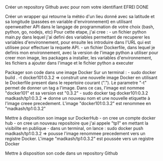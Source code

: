 Créer un repository Github avec pour nom votre identifiant EFREI
DONE

Créer un wrapper qui retourne la météo d'un lieu donné avec sa latitude et sa longitude (passées en variable d'environnement) en utilisant openweather API dans le langage de programmation de votre choix (bash, python, go, nodejs, etc)
Pour cette etape, j'ai cree : 
	- un fichier python main.py dans lequel j'ai defini des variables permettant de recuperer les variables d'environnement, pour ensuite les introduire dans l'URL qui est utilisee pour effectuer la requete API.
	- un fichier Dockerfile, dans lequel je definis mon environnement, avec la version de l'image python a utiliser pour creer mon image, les packages a installer, les variables d'environnement, les fichiers a ajouter dans l'image et le fichier python a executer


Packager son code dans une image Docker
Sur un terminal :
	- sudo docker build . -t docker101:0.3.2 => construit une nouvelle image Docker en utilisant le Dockerfile present dans le repertoire courant ("."). Le parametre "-t" permet de donner un tag a l'image. Dans ce cas, l'image est nommee "docker101" et sa version est "0.3.2"
	- sudo docker tag docker101:0.3.2 madkash/tp1:0.3.2 => donne un nouveau nom et une nouvelle etiquette à l'image creee precedement. L'image "docker101:0.3.2" est renommee en "madkash/tp1:0.3.2"

Mettre à disposition son image sur DockerHub
	- on cree un compte docker hub
	- on cree un nouveau repositoire que j'ai appele "tp1" en mettant la visibilite en publique
	- dans un terminal, on lance : sudo docker push madkash/tp1:0.3.2 => pousse l'image renommee precedement vers un registre Docker. L'image "madkash/tp1:0.3.2" est poussée vers un registre Docker

Mettre à disposition son code dans un repository Github
	
